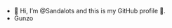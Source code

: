 - 👋 Hi, I’m @Sandalots and this is my GitHub profile 🥇.
- Gunzo

<!---
Sandalots/Sandalots is a ✨ special ✨ repository because its `README.md` (this file) appears on your GitHub profile.
You can click the Preview link to take a look at your changes.
--->
